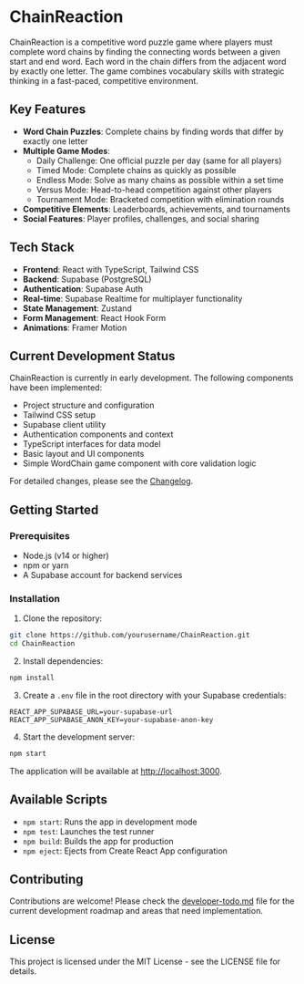 # ChainReaction

ChainReaction is a competitive word puzzle game where players must complete word chains by finding the connecting words between a given start and end word. Each word in the chain differs from the adjacent word by exactly one letter. The game combines vocabulary skills with strategic thinking in a fast-paced, competitive environment.

## Key Features

- **Word Chain Puzzles**: Complete chains by finding words that differ by exactly one letter
- **Multiple Game Modes**:
  - Daily Challenge: One official puzzle per day (same for all players)
  - Timed Mode: Complete chains as quickly as possible
  - Endless Mode: Solve as many chains as possible within a set time
  - Versus Mode: Head-to-head competition against other players
  - Tournament Mode: Bracketed competition with elimination rounds
- **Competitive Elements**: Leaderboards, achievements, and tournaments
- **Social Features**: Player profiles, challenges, and social sharing

## Tech Stack

- **Frontend**: React with TypeScript, Tailwind CSS
- **Backend**: Supabase (PostgreSQL)
- **Authentication**: Supabase Auth
- **Real-time**: Supabase Realtime for multiplayer functionality
- **State Management**: Zustand
- **Form Management**: React Hook Form
- **Animations**: Framer Motion

## Current Development Status

ChainReaction is currently in early development. The following components have been implemented:

- Project structure and configuration
- Tailwind CSS setup
- Supabase client utility
- Authentication components and context
- TypeScript interfaces for data model
- Basic layout and UI components
- Simple WordChain game component with core validation logic

For detailed changes, please see the [Changelog](./changelog.md).

## Getting Started

### Prerequisites

- Node.js (v14 or higher)
- npm or yarn
- A Supabase account for backend services

### Installation

1. Clone the repository:
```bash
git clone https://github.com/yourusername/ChainReaction.git
cd ChainReaction
```

2. Install dependencies:
```bash
npm install
```

3. Create a `.env` file in the root directory with your Supabase credentials:
```
REACT_APP_SUPABASE_URL=your-supabase-url
REACT_APP_SUPABASE_ANON_KEY=your-supabase-anon-key
```

4. Start the development server:
```bash
npm start
```

The application will be available at [http://localhost:3000](http://localhost:3000).

## Available Scripts

- `npm start`: Runs the app in development mode
- `npm test`: Launches the test runner
- `npm build`: Builds the app for production
- `npm eject`: Ejects from Create React App configuration

## Contributing

Contributions are welcome! Please check the [developer-todo.md](./developer-todo.md) file for the current development roadmap and areas that need implementation.

## License

This project is licensed under the MIT License - see the LICENSE file for details.
